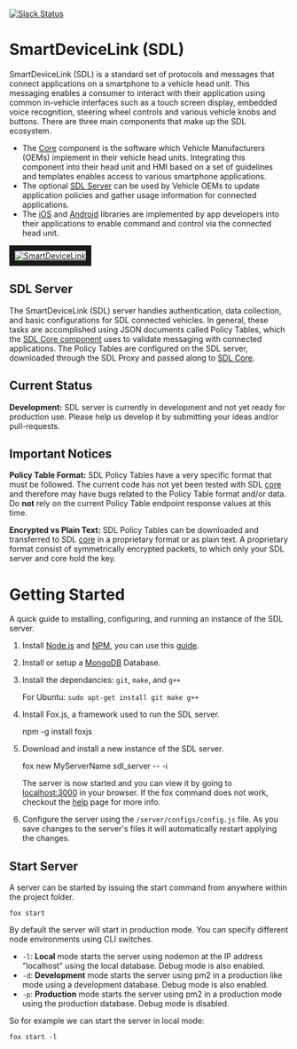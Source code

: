 [![Slack Status](http://sdlslack.herokuapp.com/badge.svg)](http://slack.smartdevicelink.org)
# SmartDeviceLink (SDL)

SmartDeviceLink (SDL) is a standard set of protocols and messages that connect applications on a smartphone to a vehicle head unit. This messaging enables a consumer to interact with their application using common in-vehicle interfaces such as a touch screen display, embedded voice recognition, steering wheel controls and various vehicle knobs and buttons. There are three main components that make up the SDL ecosystem.

  * The [Core](https://github.com/smartdevicelink/sdl_core) component is the software which Vehicle Manufacturers (OEMs)  implement in their vehicle head units. Integrating this component into their head unit and HMI based on a set of guidelines and templates enables access to various smartphone applications.
  * The optional [SDL Server](https://github.com/smartdevicelink/sdl_server) can be used by Vehicle OEMs to update application policies and gather usage information for connected applications.
  * The [iOS](https://github.com/smartdevicelink/sdl_ios) and [Android](https://github.com/smartdevicelink/sdl_android) libraries are implemented by app developers into their applications to enable command and control via the connected head unit.

<a href="http://www.youtube.com/watch?feature=player_embedded&v=AzdQdSCS24M" target="_blank"><img src="http://i.imgur.com/nm8UujD.png?1" alt="SmartDeviceLink" border="10" /></a>

## SDL Server

The SmartDeviceLink (SDL) server handles authentication, data collection, and basic configurations for SDL connected vehicles.  In general, these tasks are accomplished using JSON documents called Policy Tables, which the [SDL Core component](https://github.com/smartdevicelink/sdl_core) uses to validate messaging with connected applications. The Policy Tables are configured on the SDL server, downloaded through the SDL Proxy and passed along to [SDL Core](https://github.com/smartdevicelink/sdl_core).

## Current Status

**Development:**  SDL server is currently in development and not yet ready for production use.  Please help us develop it by submitting your ideas and/or pull-requests.

## Important Notices
**Policy Table Format:** SDL Policy Tables have a very specific format that must be followed.  The current code has not yet been tested with SDL [core](https://github.com/smartdevicelink/sdl_core) and therefore may have bugs related to the Policy Table format and/or data.  Do **not** rely on the current Policy Table endpoint response values at this time.

**Encrypted vs Plain Text:** SDL Policy Tables can be downloaded and transferred to SDL [core](https://github.com/smartdevicelink/sdl_core) in a proprietary format or as plain text.  A proprietary format consist of symmetrically encrypted packets, to which only your SDL server and core hold the key.

# Getting Started
A quick guide to installing, configuring, and running an instance of the SDL server.

  1. Install [Node.js](http://nodejs.org/) and [NPM](https://www.npmjs.org/), you can use this [guide](https://github.com/smartdevicelink/sdl_server/wiki/Install-Node.js).
  2. Install or setup a [MongoDB](http://docs.mongodb.org/manual/installation/) Database.
  4. Install the dependancies:  `git`, `make`, and `g++`
  
       For Ubuntu: `sudo apt-get install git make g++` 
 
  3. Install Fox.js, a framework used to run the SDL server.

        npm -g install foxjs
 
  4. Download and install a new instance of the SDL server.
    
        fox new MyServerName sdl_server -- -i

      The server is now started and you can view it by going to [localhost:3000](http://localhost:3000) in your browser.  If the fox command does not work, checkout the [help](https://github.com/smartdevicelink/sdl_server/wiki/Help#fox_is_not_installed_error_message_in_Linux) page for more info.

  5. Configure the server using the `/server/configs/config.js` file.  As you save changes to the server's files it will automatically restart applying the changes.


## Start Server
A server can be started by issuing the start command from anywhere within the project folder.

    fox start

By default the server will start in production mode.  You can specify different node environments using CLI switches.

* `-l`:  **Local** mode starts the server using nodemon at the IP address "localhost" using the local database.  Debug mode is also enabled.
* `-d`:  **Development** mode starts the server using pm2 in a production like mode using a development database.  Debug mode is also enabled.
* `-p`:  **Production** mode starts the server using pm2 in a production mode using the production database.  Debug mode is disabled.

So for example we can start the server in local mode:

    fox start -l
